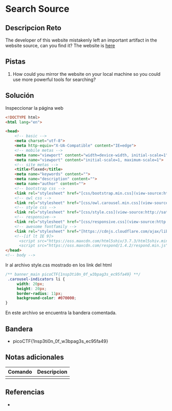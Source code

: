 # Search Source

## Descripcion Reto
The developer of this website mistakenly left an important artifact in the website source, can you find it? The website is [here](http://saturn.picoctf.net:52523/)

## Pistas
1. How could you mirror the website on your local machine so you could use more powerful tools for searching?

## Solución
Inspeccionar la página web
```html
<!DOCTYPE html>
<html lang="en">

<head>
    <!-- basic -->
    <meta charset="utf-8">
    <meta http-equiv="X-UA-Compatible" content="IE=edge">
    <!-- mobile metas -->
    <meta name="viewport" content="width=device-width, initial-scale=1">
    <meta name="viewport" content="initial-scale=1, maximum-scale=1">
    <!-- site metas -->
    <title>flexed</title>
    <meta name="keywords" content="">
    <meta name="description" content="">
    <meta name="author" content="">
    <!-- bootstrap css -->
    <link rel="stylesheet" href="[css/bootstrap.min.css](view-source:http://saturn.picoctf.net:52523/css/bootstrap.min.css)">
    <!-- owl css -->
    <link rel="stylesheet" href="[css/owl.carousel.min.css](view-source:http://saturn.picoctf.net:52523/css/owl.carousel.min.css)">
    <!-- style css -->
    <link rel="stylesheet" href="[css/style.css](view-source:http://saturn.picoctf.net:52523/css/style.css)">
    <!-- responsive-->
    <link rel="stylesheet" href="[css/responsive.css](view-source:http://saturn.picoctf.net:52523/css/responsive.css)">
    <!-- awesome fontfamily -->
    <link rel="stylesheet" href="[https://cdnjs.cloudflare.com/ajax/libs/font-awesome/4.7.0/css/font-awesome.min.css](view-source:https://cdnjs.cloudflare.com/ajax/libs/font-awesome/4.7.0/css/font-awesome.min.css)">
    <!--[if lt IE 9]>
      <script src="https://oss.maxcdn.com/html5shiv/3.7.3/html5shiv.min.js"></script>
      <script src="https://oss.maxcdn.com/respond/1.4.2/respond.min.js"></script><![endif]-->
</head>
<!-- body -->
```
Ir al archivo style.css mostrado en los link del html
```css
/** banner_main picoCTF{1nsp3ti0n_0f_w3bpag3s_ec95fa49} **/
 .carousel-indicators li {
     width: 20px;
     height: 20px;
     border-radius: 11px;
     background-color: #070000;
}
```
En este archivo se encuentra la bandera comentada.

## Bandera
* picoCTF{1nsp3ti0n_0f_w3bpag3s_ec95fa49}

## Notas adicionales
| Comando | Descripcion |
|---------|-------------|
|  |  |

## Referencias
- []()
